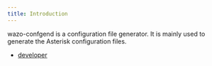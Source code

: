 ```yaml
---
title: Introduction
---
```


wazo-confgend is a configuration file generator. It is mainly used to generate the Asterisk
configuration files.

- [developer](/uc-doc/system/wazo-confgend/developer)
